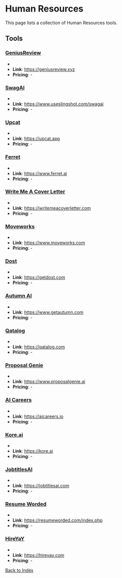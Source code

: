 # Human Resources

This page lists a collection of Human Resources tools.

## Tools

### [GeniusReview](https://geniusreview.xyz)
-
- **Link**: https://geniusreview.xyz
- **Pricing**: -

### [SwagAI](https://www.useslingshot.com/swagai)
-
- **Link**: https://www.useslingshot.com/swagai
- **Pricing**: -

### [Upcat](https://upcat.app)
-
- **Link**: https://upcat.app
- **Pricing**: -

### [Ferret](https://www.ferret.ai)
-
- **Link**: https://www.ferret.ai
- **Pricing**: -

### [Write Me A Cover Letter](https://writemeacoverletter.com)
-
- **Link**: https://writemeacoverletter.com
- **Pricing**: -

### [Moveworks](https://www.moveworks.com)
-
- **Link**: https://www.moveworks.com
- **Pricing**: -

### [Dost](https://getdost.com)
-
- **Link**: https://getdost.com
- **Pricing**: -

### [Autumn AI](https://www.getautumn.com)
-
- **Link**: https://www.getautumn.com
- **Pricing**: -

### [Qatalog](https://qatalog.com)
-
- **Link**: https://qatalog.com
- **Pricing**: -

### [Proposal Genie](https://www.proposalgenie.ai)
-
- **Link**: https://www.proposalgenie.ai
- **Pricing**: -

### [AI Careers](https://aicareers.io)
-
- **Link**: https://aicareers.io
- **Pricing**: -

### [Kore.ai](https://kore.ai)
-
- **Link**: https://kore.ai
- **Pricing**: -

### [JobtitlesAI](https://jobtitlesai.com)
-
- **Link**: https://jobtitlesai.com
- **Pricing**: -

### [Resume Worded](https://resumeworded.com/index.php)
-
- **Link**: https://resumeworded.com/index.php
- **Pricing**: -

### [HireYaY](https://hireyay.com)
-
- **Link**: https://hireyay.com
- **Pricing**: -


[Back to Index](../README.MD)
